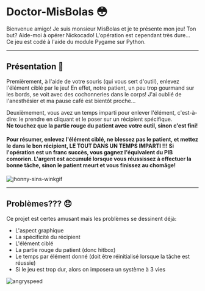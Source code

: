 # Doctor-MisBolas 😳
Bienvenue amigo! Je suis monsieur MisBolas et je te présente mon jeu! Ton but? Aide-moi à opérer Nickocado! L'opération est cependant très dure...  
Ce jeu est codé à l'aide du module Pygame sur Python.

----------------------------------------------------------

## Présentation 🤡
Premièrement, à l'aide de votre souris (qui vous sert d'outil), enlevez l'élément ciblé par le jeu!
En effet, notre patient, un peu trop gourmand sur les bords, se voit avec des cochonneries dans le corps! 
J'ai oublié de l'anesthésier et ma pause café est bientôt proche...  

Deuxièmement, vous avez un temps imparti pour enlever l'élément, c'est-à-dire: le prendre en cliquant et le poser sur un récipient spécifique.  
**Ne touchez que la partie rouge du patient avec votre outil, sinon c'est fini!**

#### Pour résumer, enlevez l'élément ciblé, ne blessez pas le patient, et mettez le dans le bon récipient, LE TOUT DANS UN TEMPS IMPARTI !!! Si l'opération est un franc succès, vous gagnez l'équivalent du PIB comorien. L'argent est accumulé lorsque vous réussissez à effectuer la bonne tâche, sinon le patient meurt et vous finissez au chomâge!  

![jhonny-sins-winkgif](https://user-images.githubusercontent.com/90514084/161158727-7d1e21ba-f898-4595-8a37-3239ca759431.gif)

-----------------------------------------------------------

## Problèmes??? 😞
Ce projet est certes amusant mais les problèmes se dessinent déjà:
  * L'aspect graphique 
  * La spécificité du récipient 
  * L'élément ciblé
  * La partie rouge du patient (donc hitbox)
  * Le temps par élément donné (doit être réinitialisé lorsque la tâche est réussie)
  * Si le jeu est trop dur, alors on imposera un système à 3 vies  

![angryspeed](https://user-images.githubusercontent.com/90514084/161158995-27ada36e-3d0b-4487-a9b1-fc8a7eb07b96.gif)
